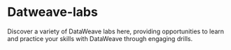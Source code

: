# Datweave-labs
Discover a variety of DataWeave labs here, providing opportunities to learn and practice your skills with DataWeave through engaging drills.
